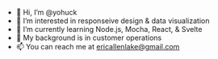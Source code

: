 - 👋 Hi, I’m @yohuck
- 👀 I’m interested in responseive design & data visualization
- 🌱 I’m currently learning Node.js, Mocha, React, & Svelte
- 💼 My background is in customer operations
- 📫 You can reach me at ericallenlake@gmail.com

